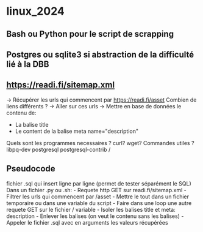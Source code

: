 # linux_2024

## Bash ou Python pour le script de scrapping
## Postgres ou sqlite3 si abstraction de la difficulté lié à la DBB
## https://readi.fi/sitemap.xml
-> Récupérer les urls qui commencent par https://readi.fi/asset
  Combien de liens différents ?
-> Aller sur ces urls
-> Mettre en base de données le contenu de:
  - La balise title
  - Le content de la balise meta name="description"

Quels sont les programmes necessaires ? curl? wget?
Commandes utiles ?
libpq-dev postgresql postgresql-contrib / 


## Pseudocode
fichier .sql qui insert ligne par ligne (permet de tester séparément le SQL)
Dans un fichier .py ou .sh:
	- Requete http GET sur readi.fi/sitemap.xml
	- Filtrer les urls qui commencent par /asset
	- Mettre le tout dans un fichier temporaire ou dans une variable du script
	- Faire dans une loop une autre requete GET sur le fichier / variable
		- Isoler les balises title et meta: description
		- Enlever les balises (on veut le contenu sans les balises)
		- Appeler le fichier .sql avec en arguments les valeurs récupérées
